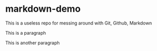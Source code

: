 # markdown-demo

This is a useless repo for messing around with Git, Github, Markdown

This is a paragraph

This is another paragraph
